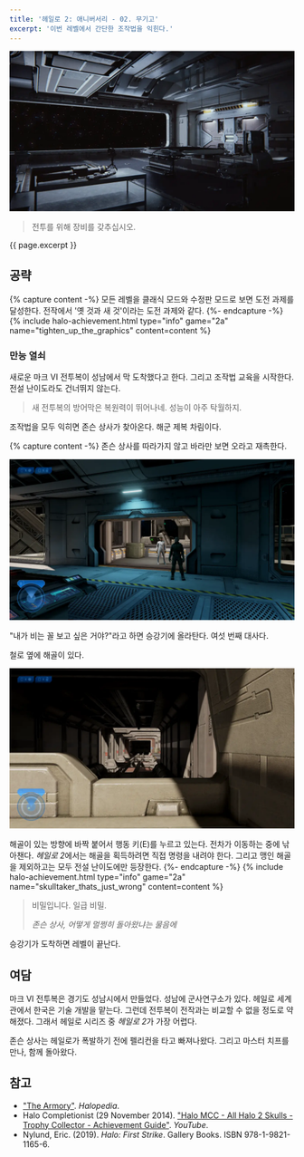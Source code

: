 ```yaml
---
title: '헤일로 2: 애니버서리 - 02. 무기고'
excerpt: '이번 레벨에서 간단한 조작법을 익힌다.'
---
```


![Second level introduction](/assets/images/halo-2a/lv02/intro.webp)

> 전투를 위해 장비를 갖추십시오.

{{ page.excerpt }}

## 공략

{% capture content -%}
모든 레벨을 클래식 모드와 수정판 모드로 보면 도전 과제를 달성한다. 전작에서 '옛 것과 새 것'이라는 도전 과제와 같다.
{%- endcapture -%}
{% include halo-achievement.html type="info" game="2a" name="tighten_up_the_graphics" content=content %}

### 만능 열쇠

새로운 마크 VI 전투복이 성남에서 막 도착했다고 한다. 그리고 조작법 교육을 시작한다. 전설 난이도라도 건너뛰지 않는다.

> 새 전투복의 방어막은 복원력이 뛰어나네. 성능이 아주 탁월하지.

조작법을 모두 익히면 존슨 상사가 찾아온다. 해군 제복 차림이다.

{% capture content -%}
존슨 상사를 따라가지 않고 바라만 보면 오라고 재촉한다.

![Sergeant Johnson](/assets/images/halo-2a/lv02/ch01/johnson.webp)

"내가 비는 꼴 보고 싶은 거야?"라고 하면 승강기에 올라탄다. 여섯 번째 대사다.

철로 옆에 해골이 있다.

![That's Just... Wrong Skull](/assets/images/halo-2a/lv02/ch01/skull-tjw.webp)

해골이 있는 방향에 바짝 붙어서 행동 키(E)를 누르고 있는다. 전차가 이동하는 중에 낚아챈다. *헤일로 2*에서는 해골을 획득하려면 직접 명령을
내려야 한다. 그리고 맹인 해골을 제외하고는 모두 전설 난이도에만 등장한다.
{%- endcapture -%}
{% include halo-achievement.html type="info" game="2a" name="skulltaker_thats_just_wrong" content=content %}

> 비밀입니다. 일급 비밀.
>
> <cite>존슨 상사, 어떻게 멀쩡히 돌아왔냐는 물음에</cite>

승강기가 도착하면 레벨이 끝난다.

## 여담

마크 VI 전투복은 경기도 성남시에서 만들었다. 성남에 군사연구소가 있다. 헤일로 세계관에서 한국은 기술 개발을 맡는다. 그런데 전투복이 전작과는
비교할 수 없을 정도로 약해졌다. 그래서 헤일로 시리즈 중 *헤일로 2*가 가장 어렵다.

존슨 상사는 헤일로가 폭발하기 전에 펠리컨을 타고 빠져나왔다. 그리고 마스터 치프를 만나, 함께 돌아왔다.

## 참고

- ["The Armory"](https://www.halopedia.org/The_Armory). *Halopedia*.
- Halo Completionist (29 November 2014). ["Halo MCC - All Halo 2 Skulls - Trophy Collector - Achievement
Guide"](https://youtu.be/MVV5fQw2lSs). *YouTube*.
- Nylund, Eric. (2019). *Halo: First Strike*. Gallery Books. ISBN 978-1-9821-1165-6.
